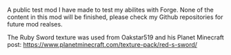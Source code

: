 A public test mod I have made to test my abilites with Forge. None of the content in this mod will be finished, please check my Github repositories for future mod realses.

The Ruby Sword texture was used from Oakstar519 and his Planet Minecraft post:
https://www.planetminecraft.com/texture-pack/red-s-sword/
